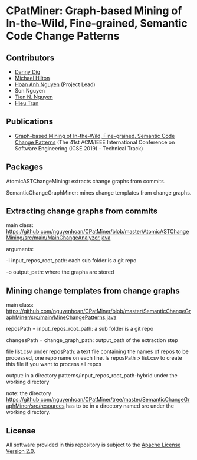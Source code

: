 # CPatMiner: Graph-based Mining of In-the-Wild, Fine-grained, Semantic Code Change Patterns

## Contributors
* [Danny Dig](http://dig.cs.illinois.edu/)
* [Michael Hilton](http://www.cs.cmu.edu/~mhilton/)
* [Hoan Anh Nguyen](https://sites.google.com/site/nguyenanhhoan/) (Project Lead)
* Son Nguyen
* [Tien N. Nguyen](http://www.utdallas.edu/~tien.n.nguyen/)
* [Hieu Tran](https://utdallas.edu/~trunghieu.tran/)

## Publications
* [Graph-based Mining of In-the-Wild, Fine-grained, Semantic Code Change Patterns](https://2019.icse-conferences.org/event/icse-2019-technical-papers-graph-based-mining-of-in-the-wild-fine-grained-semantic-code-change-patterns) (The 41st ACM/IEEE International Conference on Software Engineering
(ICSE 2019) - Technical Track)

## Packages
AtomicASTChangeMining: extracts change graphs from commits.

SemanticChangeGraphMiner: mines change templates from change graphs.

## Extracting change graphs from commits

main class: https://github.com/nguyenhoan/CPatMiner/blob/master/AtomicASTChangeMining/src/main/MainChangeAnalyzer.java

arguments:

-i input_repos_root_path: each sub folder is a git repo

-o output_path: where the graphs are stored

## Mining change templates from change graphs

main class: https://github.com/nguyenhoan/CPatMiner/blob/master/SemanticChangeGraphMiner/src/main/MineChangePatterns.java

reposPath = input_repos_root_path: a sub folder is a git repo

changesPath = change_graph_path: output_path of the extraction step

file list.csv under reposPath: a text file containing the names of repos to be processed, one repo name on each line. ls reposPath > list.csv to create this file if you want to process all repos

output: in a directory patterns/input_repos_root_path-hybrid under the working directory

note: the directory https://github.com/nguyenhoan/CPatMiner/tree/master/SemanticChangeGraphMiner/src/resources has to be in a directory named src under the working directory.


## License
All software provided in this repository is subject to the [Apache License Version 2.0](LICENSE).
